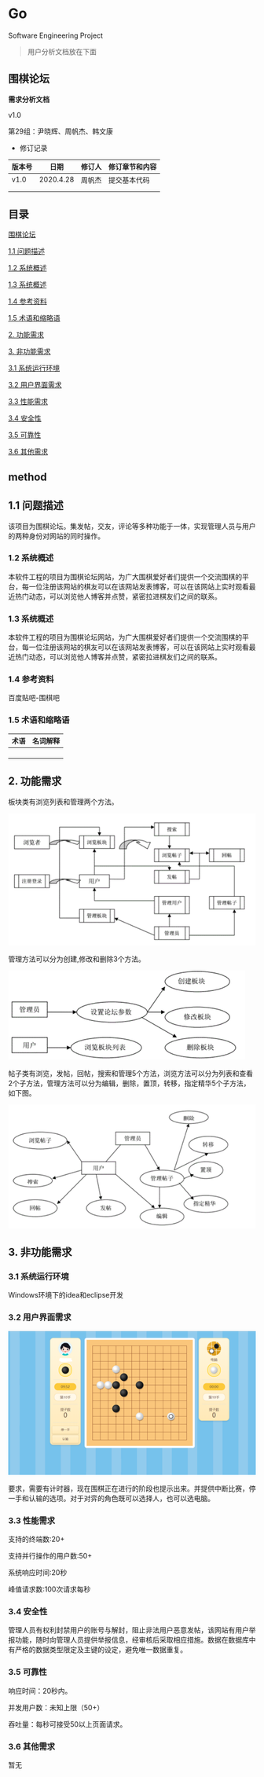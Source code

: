 # Go
Software Engineering Project

> 用户分析文档放在下面

## 围棋论坛

**需求分析文档**

v1.0

第29组：尹晓辉、周帆杰、韩文康

- 修订记录

| 版本号 | 日期      | 修订人 | 修订章节和内容 |
| ------ | --------- | ------ | -------------- |
| v1.0   | 2020.4.28 | 周帆杰 | 提交基本代码   |
|        |           |        |                |
|        |           |        |                |

## 目录

[围棋论坛](#围棋论坛)

[1.1 问题描述](#11-问题描述)

[1.2 系统概述](#12-系统概述)

[1.3 系统概述](#13-系统概述)

[1.4 参考资料](#14-参考资料)

[1.5 术语和缩略语](#15-术语和缩略语)

[2. 功能需求](#2-功能需求)

[3. 非功能需求](#3-非功能需求)

[3.1 系统运行环境](#31-系统运行环境)

[3.2 用户界面需求](#32-用户界面需求)

[3.3 性能需求](#33-性能需求)

[3.4 安全性](#34-安全性)

[3.5 可靠性](#35-可靠性)

[3.6 其他需求](#36-其他需求)



## method

## 1.1 问题描述

该项目为围棋论坛。集发帖，交友，评论等多种功能于一体，实现管理人员与用户的两种身份对网站的同时操作。

### 1.2 系统概述

本软件工程的项目为围棋论坛网站，为广大围棋爱好者们提供一个交流围棋的平台，每一位注册该网站的棋友可以在该网站发表博客，可以在该网站上实时观看最近热门动态，可以浏览他人博客并点赞，紧密拉进棋友们之间的联系。

### 1.3 系统概述

本软件工程的项目为围棋论坛网站，为广大围棋爱好者们提供一个交流围棋的平台，每一位注册该网站的棋友可以在该网站发表博客，可以在该网站上实时观看最近热门动态，可以浏览他人博客并点赞，紧密拉进棋友们之间的联系。

### 1.4 参考资料

百度贴吧-围棋吧

### 1.5 术语和缩略语



| 术语 | 名词解释 |
| ---- | -------- |
|      |          |
|      |          |
|      |          |
|      |          |



## 2. 功能需求

板块类有浏览列表和管理两个方法。



![need](image/need.png)

管理方法可以分为创建,修改和删除3个方法。

![method](image/method.png)

帖子类有浏览，发帖，回帖，搜索和管理5个方法，浏览方法可以分为列表和查看2个子方法，管理方法可以分为编辑，删除，置顶，转移，指定精华5个子方法，如下图。

![method_1](image/method_1.png)

## 3. 非功能需求

### 3.1 系统运行环境

Windows环境下的idea和eclipse开发

### 3.2 用户界面需求

![go_ui](image/go_ui.png)

要求，需要有计时器，现在围棋正在进行的阶段也提示出来。并提供中断比赛，停一手和认输的选项。对于对弈的角色既可以选择人，也可以选电脑。

### 3.3 性能需求

支持的终端数:20+

支持并行操作的用户数:50+

系统响应时间:20秒

峰值请求数:100次请求每秒

### 3.4 安全性

管理人员有权利封禁用户的账号与解封，阻止非法用户恶意发帖，该网站有用户举报功能，随时向管理人员提供举报信息，经审核后采取相应措施。数据在数据库中有严格的数据类型限定及主键的设定，避免唯一数据重复。

### 3.5 可靠性

响应时间：20秒内。

并发用户数：未知上限（50+） 

吞吐量：每秒可接受50以上页面请求。

### 3.6 其他需求

暂无